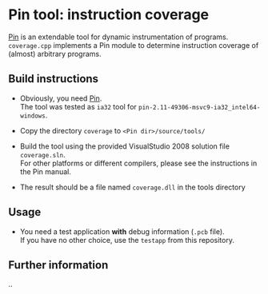 # Pin tool: instruction coverage

[Pin](http://www.pintool.org/) is an extendable tool for dynamic instrumentation of programs.
`coverage.cpp` implements a Pin module to determine instruction coverage of (almost) arbitrary programs.

## Build instructions

* Obviously, you need [Pin](http://www.pintool.org/).  
  The tool was tested as `ia32` tool for `pin-2.11-49306-msvc9-ia32_intel64-windows`.

* Copy the directory `coverage` to `<Pin dir>/source/tools/`

* Build the tool using the provided VisualStudio 2008 solution file `coverage.sln`.  
  For other platforms or different compilers, please see the instructions in the Pin manual.

* The result should be a file named `coverage.dll` in the tools directory


## Usage

* You need a test application **with** debug information (`.pcb` file).  
  If you have no other choice, use the `testapp` from this repository.


## Further information

..
